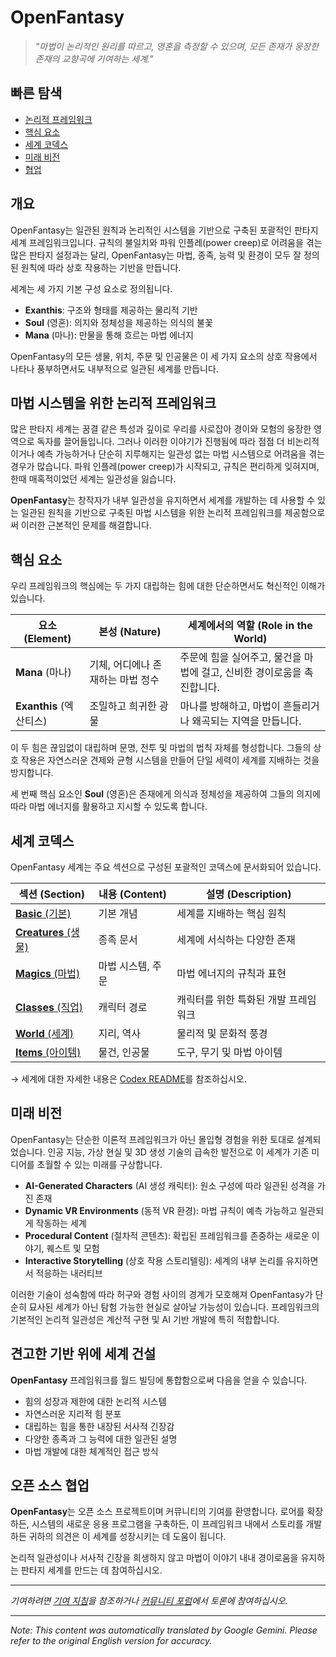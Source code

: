 # **OpenFantasy**

> *"마법이 논리적인 원리를 따르고, 영혼을 측정할 수 있으며, 모든 존재가 웅장한 존재의 교향곡에 기여하는 세계."*

## 빠른 탐색

- [논리적 프레임워크](#a-logical-framework-for-magic-systems)
- [핵심 요소](#core-elements)
- [세계 코덱스](#world-codex)
- [미래 비전](#the-future-vision)
- [협업](#open-source-collaboration)

## 개요

OpenFantasy는 일관된 원칙과 논리적인 시스템을 기반으로 구축된 포괄적인 판타지 세계 프레임워크입니다. 규칙의 불일치와 파워 인플레(power creep)로 어려움을 겪는 많은 판타지 설정과는 달리, OpenFantasy는 마법, 종족, 능력 및 환경이 모두 잘 정의된 원칙에 따라 상호 작용하는 기반을 만듭니다.

세계는 세 가지 기본 구성 요소로 정의됩니다.
- **Exanthis**: 구조와 형태를 제공하는 물리적 기반
- **Soul** (영혼): 의지와 정체성을 제공하는 의식의 불꽃
- **Mana** (마나): 만물을 통해 흐르는 마법 에너지

OpenFantasy의 모든 생물, 위치, 주문 및 인공물은 이 세 가지 요소의 상호 작용에서 나타나 풍부하면서도 내부적으로 일관된 세계를 만듭니다.

## 마법 시스템을 위한 논리적 프레임워크

많은 판타지 세계는 꿈결 같은 특성과 깊이로 우리를 사로잡아 경이와 모험의 웅장한 영역으로 독자를 끌어들입니다. 그러나 이러한 이야기가 진행됨에 따라 점점 더 비논리적이거나 예측 가능하거나 단순히 지루해지는 일관성 없는 마법 시스템으로 어려움을 겪는 경우가 많습니다. 파워 인플레(power creep)가 시작되고, 규칙은 편리하게 잊혀지며, 한때 매혹적이었던 세계는 일관성을 잃습니다.

**OpenFantasy**는 창작자가 내부 일관성을 유지하면서 세계를 개발하는 데 사용할 수 있는 일관된 원칙을 기반으로 구축된 마법 시스템을 위한 논리적 프레임워크를 제공함으로써 이러한 근본적인 문제를 해결합니다.

## 핵심 요소

우리 프레임워크의 핵심에는 두 가지 대립하는 힘에 대한 단순하면서도 혁신적인 이해가 있습니다.

| 요소 (Element) | 본성 (Nature) | 세계에서의 역할 (Role in the World) |
|---------|--------|-------------------|
| **Mana** (마나) | 기체, 어디에나 존재하는 마법 정수 | 주문에 힘을 실어주고, 물건을 마법에 걸고, 신비한 경이로움을 촉진합니다. |
| **Exanthis** (엑산티스) | 조밀하고 희귀한 광물 | 마나를 방해하고, 마법이 흔들리거나 왜곡되는 지역을 만듭니다. |

이 두 힘은 끊임없이 대립하며 문명, 전투 및 마법의 법칙 자체를 형성합니다. 그들의 상호 작용은 자연스러운 견제와 균형 시스템을 만들어 단일 세력이 세계를 지배하는 것을 방지합니다.

세 번째 핵심 요소인 **Soul** (영혼)은 존재에게 의식과 정체성을 제공하여 그들의 의지에 따라 마법 에너지를 활용하고 지시할 수 있도록 합니다.

## 세계 코덱스

OpenFantasy 세계는 주요 섹션으로 구성된 포괄적인 코덱스에 문서화되어 있습니다.

| 섹션 (Section) | 내용 (Content) | 설명 (Description) |
|---------|---------|-------------|
| [**Basic** (기본)](/codex/Basic/) | 기본 개념 | 세계를 지배하는 핵심 원칙 |
| [**Creatures** (생물)](/codex/Creatures/) | 종족 문서 | 세계에 서식하는 다양한 존재 |
| [**Magics** (마법)](/codex/Magics/) | 마법 시스템, 주문 | 마법 에너지의 규칙과 표현 |
| [**Classes** (직업)](/codex/Classes/) | 캐릭터 경로 | 캐릭터를 위한 특화된 개발 프레임워크 |
| [**World** (세계)](/codex/World/) | 지리, 역사 | 물리적 및 문화적 풍경 |
| [**Items** (아이템)](/codex/Items/) | 물건, 인공물 | 도구, 무기 및 마법 아이템 |

→ 세계에 대한 자세한 내용은 [Codex README](/codex/README.md)를 참조하십시오.

## 미래 비전

OpenFantasy는 단순한 이론적 프레임워크가 아닌 몰입형 경험을 위한 토대로 설계되었습니다. 인공 지능, 가상 현실 및 3D 생성 기술의 급속한 발전으로 이 세계가 기존 미디어를 초월할 수 있는 미래를 구상합니다.

- **AI-Generated Characters** (AI 생성 캐릭터): 원소 구성에 따라 일관된 성격을 가진 존재
- **Dynamic VR Environments** (동적 VR 환경): 마법 규칙이 예측 가능하고 일관되게 작동하는 세계
- **Procedural Content** (절차적 콘텐츠): 확립된 프레임워크를 존중하는 새로운 이야기, 퀘스트 및 모험
- **Interactive Storytelling** (상호 작용 스토리텔링): 세계의 내부 논리를 유지하면서 적응하는 내러티브

이러한 기술이 성숙함에 따라 허구와 경험 사이의 경계가 모호해져 OpenFantasy가 단순히 묘사된 세계가 아닌 탐험 가능한 현실로 살아날 가능성이 있습니다. 프레임워크의 기본적인 논리적 일관성은 계산적 구현 및 AI 기반 개발에 특히 적합합니다.

## 견고한 기반 위에 세계 건설

**OpenFantasy** 프레임워크를 월드 빌딩에 통합함으로써 다음을 얻을 수 있습니다.

- 힘의 성장과 제한에 대한 논리적 시스템
- 자연스러운 지리적 힘 분포
- 대립하는 힘을 통한 내장된 서사적 긴장감
- 다양한 종족과 그 능력에 대한 일관된 설명
- 마법 개발에 대한 체계적인 접근 방식

## 오픈 소스 협업

**OpenFantasy**는 오픈 소스 프로젝트이며 커뮤니티의 기여를 환영합니다. 로어를 확장하든, 시스템의 새로운 응용 프로그램을 구축하든, 이 프레임워크 내에서 스토리를 개발하든 귀하의 의견은 이 세계를 성장시키는 데 도움이 됩니다.

논리적 일관성이나 서사적 긴장을 희생하지 않고 마법이 이야기 내내 경이로움을 유지하는 판타지 세계를 만드는 데 참여하십시오.

---

*기여하려면 [기여 지침](CONTRIBUTING.md)을 참조하거나 [커뮤니티 포럼](https://openfantasy.forum)에서 토론에 참여하십시오.*


---
_Note: This content was automatically translated by Google Gemini. Please refer to the original English version for accuracy._